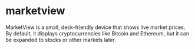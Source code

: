 # marketview
MarketView is a small, desk-friendly device that shows live market prices. By default, it displays cryptocurrencies like Bitcoin and Ethereum, but it can be expanded to stocks or other markets later.
